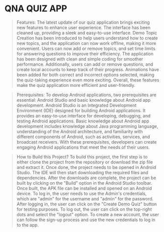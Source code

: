 # QNA QUIZ APP

> Features:
> The latest update of our quiz application brings exciting new features to enhance user experience. The interface has been cleaned up, providing a sleek and easy-to-use interface. Demo Topic Creation has been introduced to help users understand how to create new topics, and the application can now work offline, making it more convenient. Users can now add or remove topics, and set time limits for answering questions to improve their efficiency. The application has been designed with clean and simple coding for smoother performance. Additionally, users can add or remove questions, and create local accounts to keep track of their progress. Animations have been added for both correct and incorrect options selected, making the quiz-taking experience even more exciting. Overall, these features make the quiz application more efficient and user-friendly.

> Prerequisites:
> To develop Android applications, two prerequisites are essential: Android Studio and basic knowledge about Android app development. Android Studio is an Integrated Development Environment (IDE) designed for building Android applications. It provides an easy-to-use interface for developing, debugging, and testing Android applications. Basic knowledge about Android app development includes knowledge about Java programming language, understanding of the Android architecture, and familiarity with different components of Android, such as activities, services, and broadcast receivers. With these prerequisites, developers can create engaging Android applications that meet the needs of their users.

> How to Build this Project?
> To build this project, the first step is to either clone the project from the repository or download the zip file and extract it. Once done, the project needs to be opened in Android Studio. The IDE will then start downloading the required files and dependencies. After the downloads are complete, the project can be built by clicking on the "Build" option in the Android Studio toolbar. Once built, the APK file can be installed and opened on an Android device. To log in, the user needs to use the Admin's credentials, which are "admin" for the username and "admin" for the password. After logging in, the user can click on the "Create Demo Quiz" button for testing purposes. To log out, the user can click on the top-right dots and select the "logout" option. To create a new account, the user can follow the sign-up process and use the new credentials to log in to the app.
